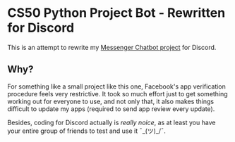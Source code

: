 # CS50 Python Project Bot - Rewritten for Discord
This is an attempt to rewrite my [Messenger Chatbot project](https://github.com/Rookie001MC/cs50_project/) for Discord.

## Why?
For something like a small project like this one, Facebook's app verification procedure feels very restrictive.
It took so much effort just to get something working out for everyone to use, and not only that, it also makes things difficult to update my apps (required to send app review every update).

Besides, coding for Discord actually is *really noice*, as at least you have your entire group of friends to test and use it ¯\_(ツ)_/¯.